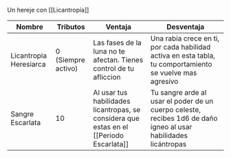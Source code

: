 Un hereje con [[Licantropía]]

| Nombre                 | Tributos              | Ventaja                                                                                 | Desventaja                                                                                                      |
| ---------------------- | --------------------- | --------------------------------------------------------------------------------------- | --------------------------------------------------------------------------------------------------------------- |
| Licantropia Heresiarca | 0<br>(Siempre activo) | Las fases de la luna no te afectan. Tienes control de tu afliccion                      | Una rabia crece en ti, por cada habilidad activa en esta tabla, tu comportamiento se vuelve mas agresivo        |
| Sangre Escarlata       | 10                    | Al usar tus habilidades licantropas, se considera que estas en el [[Periodo Escarlata]] | Tu sangre arde al usar el poder de un cuerpo celeste, recibes 1d6 de daño ígneo al usar habilidades licántropas |
